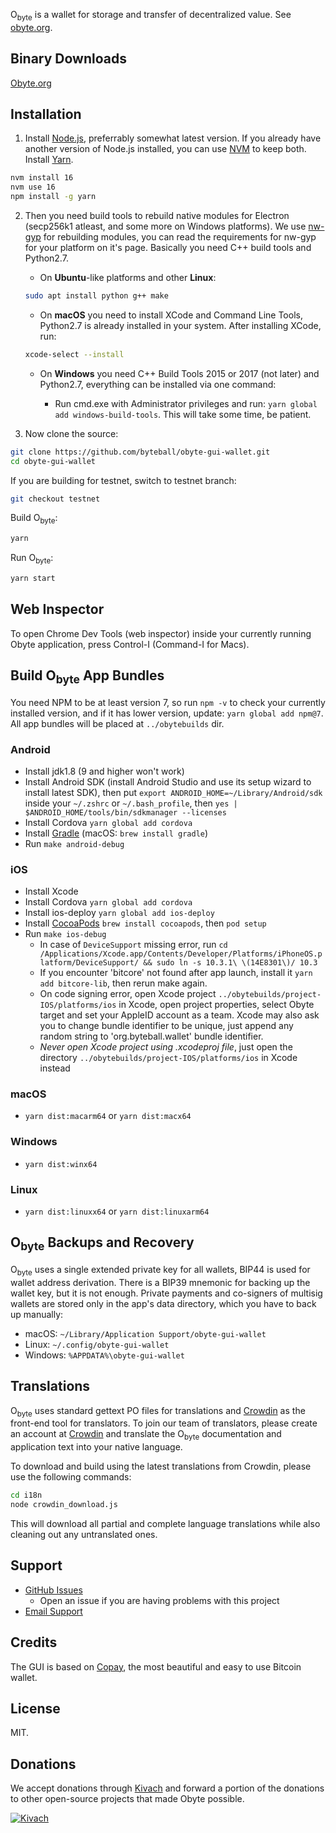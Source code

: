 O<sub>byte</sub> is a wallet for storage and transfer of decentralized value.  See [obyte.org](https://obyte.org/).

## Binary Downloads

[Obyte.org](https://obyte.org/)


## Installation

1. Install [Node.js](https://nodejs.org/download/release/v16.10.0/), preferrably somewhat latest version. If you already have another version of Node.js installed, you can use [NVM](https://github.com/creationix/nvm) to keep both. Install [Yarn](https://classic.yarnpkg.com/lang/en/).
```bash
nvm install 16
nvm use 16
npm install -g yarn
```

2. Then you need build tools to rebuild native modules for Electron (secp256k1 atleast, and some more on Windows platforms). We use [nw-gyp](https://github.com/nwjs/nw-gyp#installation) for rebuilding modules, you can read the requirements for nw-gyp for your platform on it's page. Basically you need C++ build tools and Python2.7.

    * On **Ubuntu**-like platforms and other **Linux**:

    ```bash
    sudo apt install python g++ make
    ```

    * On **macOS** you need to install XCode and Command Line Tools, Python2.7 is already installed in your system. After installing XCode, run:

    ```bash
    xcode-select --install
    ```

    * On **Windows** you need C++ Build Tools 2015 or 2017 (not later) and Python2.7, everything can be installed via one command:

      * Run cmd.exe with Administrator privileges and run: `yarn global add windows-build-tools`. This will take some time, be patient.

3. Now clone the source:
```sh
git clone https://github.com/byteball/obyte-gui-wallet.git
cd obyte-gui-wallet
```

If you are building for testnet, switch to testnet branch:
```sh
git checkout testnet
```


Build O<sub>byte</sub>:

```sh
yarn
```

Run O<sub>byte</sub>:

```sh
yarn start
```

## Web Inspector

To open Chrome Dev Tools (web inspector) inside your currently running Obyte application, press Control-I (Command-I for Macs).

## Build O<sub>byte</sub> App Bundles

You need NPM to be at least version 7, so run `npm -v` to check your currently installed version, and if it has lower version, update: `yarn global add npm@7`.
All app bundles will be placed at `../obytebuilds` dir. 


### Android
- Install jdk1.8 (9 and higher won't work)
- Install Android SDK (install Android Studio and use its setup wizard to install latest SDK), then put `export ANDROID_HOME=~/Library/Android/sdk` inside your `~/.zshrc` or `~/.bash_profile`, then `yes | $ANDROID_HOME/tools/bin/sdkmanager --licenses`
- Install Cordova `yarn global add cordova`
- Install [Gradle](https://gradle.org/install/) (macOS: `brew install gradle`)
- Run `make android-debug`

### iOS

- Install Xcode
- Install Cordova `yarn global add cordova`
- Install ios-deploy `yarn global add ios-deploy`
- Install [CocoaPods](https://cocoapods.org) `brew install cocoapods`, then `pod setup`
- Run `make ios-debug`
  * In case of `DeviceSupport` missing error, run `cd /Applications/Xcode.app/Contents/Developer/Platforms/iPhoneOS.platform/DeviceSupport/ && sudo ln -s 10.3.1\ \(14E8301\)/ 10.3`
  * If you encounter 'bitcore' not found after app launch, install it `yarn add bitcore-lib`, then rerun make again.
  * On code signing error, open Xcode project `../obytebuilds/project-IOS/platforms/ios` in Xcode, open project properties, select Obyte target and set your AppleID account as a team. Xcode may also ask you to change bundle identifier to be unique, just append any random string to 'org.byteball.wallet' bundle identifier.
  * *Never open Xcode project using .xcodeproj file*, just open the directory `../obytebuilds/project-IOS/platforms/ios` in Xcode instead

### macOS

- `yarn dist:macarm64` or `yarn dist:macx64`

### Windows

- `yarn dist:winx64`

### Linux

- `yarn dist:linuxx64` or `yarn dist:linuxarm64`


## O<sub>byte</sub> Backups and Recovery

O<sub>byte</sub> uses a single extended private key for all wallets, BIP44 is used for wallet address derivation.  There is a BIP39 mnemonic for backing up the wallet key, but it is not enough.  Private payments and co-signers of multisig wallets are stored only in the app's data directory, which you have to back up manually:

* macOS: `~/Library/Application Support/obyte-gui-wallet`
* Linux: `~/.config/obyte-gui-wallet`
* Windows: `%APPDATA%\obyte-gui-wallet`


## Translations

O<sub>byte</sub> uses standard gettext PO files for translations and [Crowdin](https://crowdin.com/project/byteball) as the front-end tool for translators. To join our team of translators, please create an account at [Crowdin](https://crowdin.com) and translate the O<sub>byte</sub> documentation and application text into your native language.

To download and build using the latest translations from Crowdin, please use the following commands:

```sh
cd i18n
node crowdin_download.js
```

This will download all partial and complete language translations while also cleaning out any untranslated ones.


## Support

* [GitHub Issues](https://github.com/byteball/obyte-gui-wallet/issues)
  * Open an issue if you are having problems with this project
* [Email Support](mailto:byteball@byteball.org)

## Credits

The GUI is based on [Copay](https://github.com/bitpay/copay), the most beautiful and easy to use Bitcoin wallet.

## License

MIT.

## Donations

We accept donations through [Kivach](https://kivach.org) and forward a portion of the donations to other open-source projects that made Obyte possible.

[![Kivach](https://kivach.org/api/banner?repo=byteball/obyte-gui-wallet)](https://kivach.org/repo/byteball/obyte-gui-wallet)
